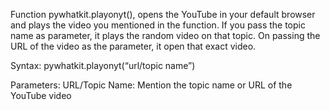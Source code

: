 Function pywhatkit.playonyt(), opens the YouTube in your default browser and plays the video you mentioned in the function. If you pass the topic name as parameter, it plays the random video on that topic. On passing the URL of the video as the parameter, it open that exact video.


Syntax: pywhatkit.playonyt(“url/topic name”)


Parameters: URL/Topic Name: Mention the topic name or URL of the YouTube video
